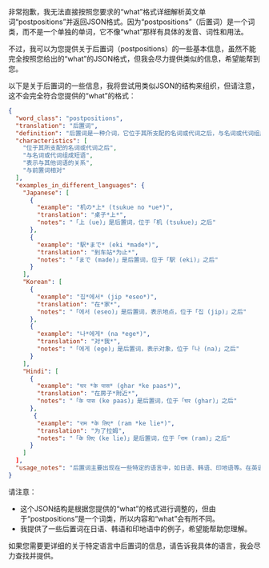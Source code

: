 非常抱歉，我无法直接按照您要求的“what”格式详细解析英文单词“postpositions”并返回JSON格式。因为“postpositions”（后置词）是一个词类，而不是一个单独的单词，它不像“what”那样有具体的发音、词性和用法。

不过，我可以为您提供关于后置词（postpositions）的一些基本信息，虽然不能完全按照您给出的“what”的JSON格式，但我会尽力提供类似的信息，希望能帮到您。

以下是关于后置词的一些信息，我将尝试用类似JSON的结构来组织，但请注意，这不会完全符合您提供的“what”的格式：

```json
{
  "word_class": "postpositions",
  "translation": "后置词",
  "definition": "后置词是一种介词，它位于其所支配的名词或代词之后，与名词或代词组成短语，表示与其他词语的关系。与前置词（prepositions）相对，前置词位于其所支配的词语之前。",
  "characteristics": [
    "位于其所支配的名词或代词之后",
    "与名词或代词组成短语",
    "表示与其他词语的关系",
    "与前置词相对"
  ],
  "examples_in_different_languages": {
    "Japanese": [
      {
        "example": "机の*上* (tsukue no *ue*)",
        "translation": "桌子*上*",
        "notes": "「上 (ue)」是后置词，位于「机 (tsukue)」之后"
      },
      {
        "example": "駅*まで* (eki *made*)",
        "translation": "到车站*为止*",
        "notes": "「まで (made)」是后置词，位于「駅 (eki)」之后"
      }
    ],
    "Korean": [
      {
        "example": "집*에서* (jip *eseo*)",
        "translation": "在*家*",
        "notes": "「에서 (eseo)」是后置词，表示地点，位于「집 (jip)」之后"
      },
      {
        "example": "나*에게* (na *ege*)",
        "translation": "对*我*",
        "notes": "「에게 (ege)」是后置词，表示对象，位于「나 (na)」之后"
      }
    ],
    "Hindi": [
      {
        "example": "घर *के पास* (ghar *ke paas*)",
        "translation": "在房子*附近*",
        "notes": "「के पास (ke paas)」是后置词，位于「घर (ghar)」之后"
      },
       {
        "example": "राम *के लिए* (ram *ke lie*)",
        "translation": "为了拉姆",
        "notes": "「के लिए (ke lie)」是后置词，位于「राम (ram)」之后"
      }
    ]
  ],
  "usage_notes": "后置词主要出现在一些特定的语言中，如日语、韩语、印地语等。在英语中，主要使用前置词，但有时也会出现类似后置词的结构，例如在一些短语动词中。"
}
```

请注意：

*   这个JSON结构是根据您提供的“what”的格式进行调整的，但由于“postpositions”是一个词类，所以内容和“what”会有所不同。
*   我提供了一些后置词在日语、韩语和印地语中的例子，希望能帮助您理解。

如果您需要更详细的关于特定语言中后置词的信息，请告诉我具体的语言，我会尽力查找并提供。
 